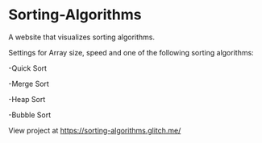 # Sorting-Algorithms

A website that visualizes sorting algorithms. 

Settings for Array size, speed and one of the following sorting algorithms:

-Quick Sort

-Merge Sort

-Heap Sort

-Bubble Sort


View project at https://sorting-algorithms.glitch.me/
